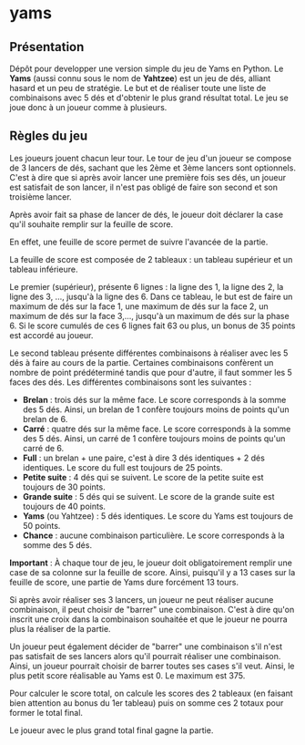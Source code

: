 # yams

## Présentation
Dépôt pour developper une version simple du jeu de Yams en Python.
Le **Yams** (aussi connu sous le nom de **Yahtzee**) est un jeu de dés, alliant hasard et un peu de stratégie.
Le but et de réaliser toute une liste de combinaisons avec 5 dés et d'obtenir le plus grand résultat total.
Le jeu se joue donc à un joueur comme à plusieurs.

## Règles du jeu

Les joueurs jouent chacun leur tour.
Le tour de jeu d'un joueur se compose de 3 lancers de dés, sachant que les 2ème et 3ème lancers sont optionnels.
C'est à dire que si après avoir lancer une première fois ses dés, un joueur est satisfait de son lancer, il n'est pas obligé de faire son second et son troisième lancer.

Après avoir fait sa phase de lancer de dés, le joueur doit déclarer la case qu'il souhaite remplir sur la feuille de score.

En effet, une feuille de score permet de suivre l'avancée de la partie.

La feuille de score est composée de 2 tableaux : un tableau supérieur et un tableau inférieure.

Le premier (supérieur), présente 6 lignes : la ligne des 1, la ligne des 2, la ligne des 3, ..., jusqu'à la ligne des 6.
Dans ce tableau, le but est de faire un maximum de dés sur la face 1, une maximum de dés sur la face 2, un maximum de dés sur la face 3,..., jusqu'à un maximum de dés sur la phase 6. Si le score cumulés de ces 6 lignes fait 63 ou plus, un bonus de 35 points est accordé au joueur.

Le second tableau présente différentes combinaisons à réaliser avec les 5 dés à faire au cours de la partie. Certaines combinaisons confèrent un nombre de point prédéterminé tandis que pour d'autre, il faut sommer les 5 faces des dés. Les différentes combinaisons sont les suivantes :

- **Brelan** : trois dés sur la même face. Le score corresponds à la somme des 5 dés. Ainsi, un brelan de 1 confère toujours moins de points qu'un brelan de 6.
- **Carré** : quatre dés sur la même face. Le score corresponds à la somme des 5 dés. Ainsi, un carré de 1 confère toujours moins de points qu'un carré de 6.
- **Full** : un brelan + une paire, c'est à dire 3 dés identiques + 2 dés identiques. Le score du full est toujours de 25 points.
- **Petite suite** : 4 dés qui se suivent. Le score de la petite suite est toujours de 30 points.
- **Grande suite** : 5 dés qui se suivent. Le score de la grande suite est toujours de 40 points.
- **Yams** (ou Yahtzee) : 5 dés identiques. Le score du Yams est toujours de 50 points.
- **Chance** : aucune combinaison particulière. Le score corresponds à la somme des 5 dés.

**Important** : À chaque tour de jeu, le joueur doit obligatoirement remplir une case de sa colonne sur la feuille de score. Ainsi, puisqu'il y a 13 cases sur la feuille de score, une partie de Yams dure forcément 13 tours.

Si après avoir réaliser ses 3 lancers, un joueur ne peut réaliser aucune combinaison, il peut choisir de "barrer" une combinaison. C'est à dire qu'on inscrit une croix dans la combinaison souhaitée et que le joueur ne pourra plus la réaliser de la partie.

Un joueur peut également décider de "barrer" une combinaison s'il n'est pas satisfait de ses lancers alors qu'il pourrait réaliser une combinaison. Ainsi, un joueur pourrait choisir de barrer toutes ses cases s'il veut. Ainsi, le plus petit score réalisable au Yams est 0. Le maximum est 375.

Pour calculer le score total, on calcule les scores des 2 tableaux (en faisant bien attention au bonus du 1er tableau) puis on somme ces 2 totaux pour former le total final.

Le joueur avec le plus grand total final gagne la partie.
